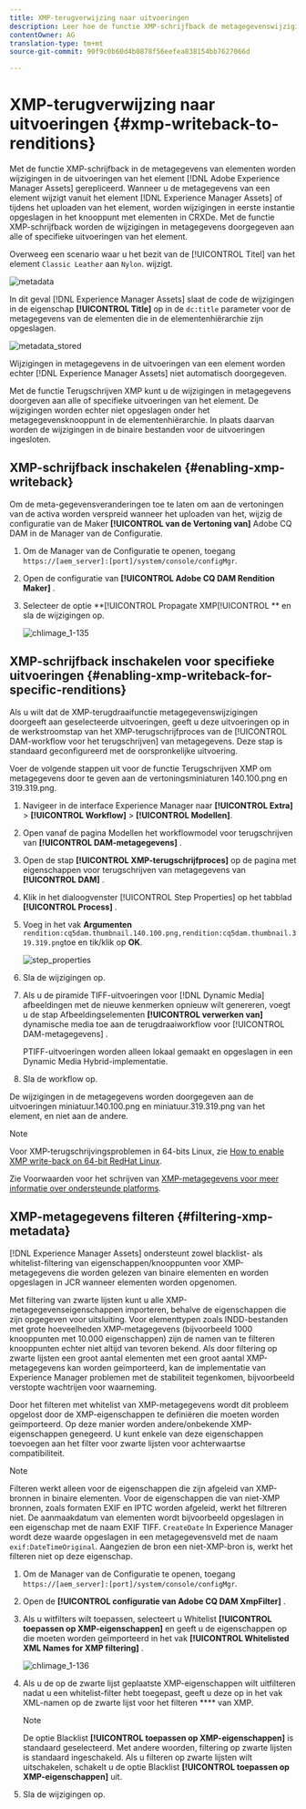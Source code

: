 ```yaml
---
title: XMP-terugverwijzing naar uitvoeringen
description: Leer hoe de functie XMP-schrijfback de metagegevenswijzigingen voor een element doorgeeft aan alle of aan specifieke uitvoeringen van het element.
contentOwner: AG
translation-type: tm+mt
source-git-commit: 90f9c0b60d4b0878f56eefea838154bb7627066d

---
```



# XMP-terugverwijzing naar uitvoeringen {#xmp-writeback-to-renditions}

Met de functie XMP-schrijfback in de metagegevens van elementen worden wijzigingen in de uitvoeringen van het element [!DNL Adobe Experience Manager Assets] gerepliceerd. Wanneer u de metagegevens van een element wijzigt vanuit het element [!DNL Experience Manager Assets] of tijdens het uploaden van het element, worden wijzigingen in eerste instantie opgeslagen in het knooppunt met elementen in CRXDe. Met de functie XMP-schrijfback worden de wijzigingen in metagegevens doorgegeven aan alle of specifieke uitvoeringen van het element.

Overweeg een scenario waar u het bezit van de [!UICONTROL Titel] van het element `Classic Leather` aan `Nylon`. wijzigt.

![metadata](assets/metadata.png)

In dit geval [!DNL Experience Manager Assets] slaat de code de wijzigingen in de eigenschap **[!UICONTROL Title]** op in de `dc:title` parameter voor de metagegevens van de elementen die in de elementenhiërarchie zijn opgeslagen.

![metadata_stored](assets/metadata_stored.png)

Wijzigingen in metagegevens in de uitvoeringen van een element worden echter [!DNL Experience Manager Assets] niet automatisch doorgegeven.

Met de functie Terugschrijven XMP kunt u de wijzigingen in metagegevens doorgeven aan alle of specifieke uitvoeringen van het element. De wijzigingen worden echter niet opgeslagen onder het metagegevensknooppunt in de elementenhiërarchie. In plaats daarvan worden de wijzigingen in de binaire bestanden voor de uitvoeringen ingesloten.

## XMP-schrijfback inschakelen {#enabling-xmp-writeback}

Om de meta-gegevensveranderingen toe te laten om aan de vertoningen van de activa worden verspreid wanneer het uploaden van het, wijzig de configuratie van de Maker **[!UICONTROL van de Vertoning van]** Adobe CQ DAM in de Manager van de Configuratie.

1. Om de Manager van de Configuratie te openen, toegang `https://[aem_server]:[port]/system/console/configMgr`.
1. Open de configuratie van **[!UICONTROL Adobe CQ DAM Rendition Maker]** .
1. Selecteer de optie **[!UICONTROL Propagate XMP[!UICONTROL ** en sla de wijzigingen op.

   ![chlimage_1-135](assets/chlimage_1-346.png)

## XMP-schrijfback inschakelen voor specifieke uitvoeringen {#enabling-xmp-writeback-for-specific-renditions}

Als u wilt dat de XMP-terugdraaifunctie metagegevenswijzigingen doorgeeft aan geselecteerde uitvoeringen, geeft u deze uitvoeringen op in de werkstroomstap van het XMP-terugschrijfproces van de [!UICONTROL DAM-workflow voor het terugschrijven] van metagegevens. Deze stap is standaard geconfigureerd met de oorspronkelijke uitvoering.

Voer de volgende stappen uit voor de functie Terugschrijven XMP om metagegevens door te geven aan de vertoningsminiaturen 140.100.png en 319.319.png.

1. Navigeer in de interface Experience Manager naar **[!UICONTROL Extra]** > **[!UICONTROL Workflow]** > **[!UICONTROL Modellen]**.
1. Open vanaf de pagina Modellen het workflowmodel voor terugschrijven van **[!UICONTROL DAM-metagegevens]** .
1. Open de stap **[!UICONTROL XMP-terugschrijfproces]** op de pagina met eigenschappen voor terugschrijven van metagegevens van **[!UICONTROL DAM]** .
1. Klik in het dialoogvenster [!UICONTROL Step Properties] op het tabblad **[!UICONTROL Process]** .
1. Voeg in het vak **Argumenten** `rendition:cq5dam.thumbnail.140.100.png,rendition:cq5dam.thumbnail.319.319.png`toe en tik/klik op **OK**.

   ![step_properties](assets/step_properties.png)

1. Sla de wijzigingen op.
1. Als u de piramide TIFF-uitvoeringen voor [!DNL Dynamic Media] afbeeldingen met de nieuwe kenmerken opnieuw wilt genereren, voegt u de stap Afbeeldingselementen **[!UICONTROL verwerken van]** dynamische media toe aan de terugdraaiworkflow voor [!UICONTROL DAM-metagegevens] .

   PTIFF-uitvoeringen worden alleen lokaal gemaakt en opgeslagen in een Dynamic Media Hybrid-implementatie.

1. Sla de workflow op.

De wijzigingen in de metagegevens worden doorgegeven aan de uitvoeringen miniatuur.140.100.png en miniatuur.319.319.png van het element, en niet aan de andere.

>[!NOTE]
>
>Voor XMP-terugschrijvingsproblemen in 64-bits Linux, zie [How to enable XMP write-back on 64-bit RedHat Linux](https://helpx.adobe.com/experience-manager/kb/enable-xmp-write-back-64-bit-redhat.html).
>
>Zie Voorwaarden voor het schrijven van [XMP-metagegevens voor meer informatie over ondersteunde platforms](/help/sites-deploying/technical-requirements.md#requirements-for-aem-assets-xmp-metadata-write-back).

## XMP-metagegevens filteren {#filtering-xmp-metadata}

[!DNL Experience Manager Assets] ondersteunt zowel blacklist- als whitelist-filtering van eigenschappen/knooppunten voor XMP-metagegevens die worden gelezen van binaire elementen en worden opgeslagen in JCR wanneer elementen worden opgenomen.

Met filtering van zwarte lijsten kunt u alle XMP-metagegevenseigenschappen importeren, behalve de eigenschappen die zijn opgegeven voor uitsluiting. Voor elementtypen zoals INDD-bestanden met grote hoeveelheden XMP-metagegevens (bijvoorbeeld 1000 knooppunten met 10.000 eigenschappen) zijn de namen van te filteren knooppunten echter niet altijd van tevoren bekend. Als door filtering op zwarte lijsten een groot aantal elementen met een groot aantal XMP-metagegevens kan worden geïmporteerd, kan de implementatie van Experience Manager problemen met de stabiliteit tegenkomen, bijvoorbeeld verstopte wachtrijen voor waarneming.

Door het filteren met whitelist van XMP-metagegevens wordt dit probleem opgelost door de XMP-eigenschappen te definiëren die moeten worden geïmporteerd. Op deze manier worden andere/onbekende XMP-eigenschappen genegeerd. U kunt enkele van deze eigenschappen toevoegen aan het filter voor zwarte lijsten voor achterwaartse compatibiliteit.

>[!NOTE]
>
>Filteren werkt alleen voor de eigenschappen die zijn afgeleid van XMP-bronnen in binaire elementen. Voor de eigenschappen die van niet-XMP bronnen, zoals formaten EXIF en IPTC worden afgeleid, werkt het filtreren niet. De aanmaakdatum van elementen wordt bijvoorbeeld opgeslagen in een eigenschap met de naam EXIF TIFF. `CreateDate` In Experience Manager wordt deze waarde opgeslagen in een metagegevensveld met de naam `exif:DateTimeOriginal`. Aangezien de bron een niet-XMP-bron is, werkt het filteren niet op deze eigenschap.

1. Om de Manager van de Configuratie te openen, toegang `https://[aem_server]:[port]/system/console/configMgr`.
1. Open de **[!UICONTROL configuratie van Adobe CQ DAM XmpFilter]** .
1. Als u witfilters wilt toepassen, selecteert u Whitelist **[!UICONTROL toepassen op XMP-eigenschappen]** en geeft u de eigenschappen op die moeten worden geïmporteerd in het vak **[!UICONTROL Whitelisted XML Names for XMP filtering]** .

   ![chlimage_1-136](assets/chlimage_1-347.png)

1. Als u de op de zwarte lijst geplaatste XMP-eigenschappen wilt uitfilteren nadat u een whitelist-filter hebt toegepast, geeft u deze op in het vak XML-namen op de zwarte lijst voor het filteren **** van XMP.

   >[!NOTE]
   >
   >De optie Blacklist **[!UICONTROL toepassen op XMP-eigenschappen]** is standaard geselecteerd. Met andere woorden, filtering op zwarte lijsten is standaard ingeschakeld. Als u filteren op zwarte lijsten wilt uitschakelen, schakelt u de optie Blacklist **[!UICONTROL toepassen op XMP-eigenschappen]** uit.

1. Sla de wijzigingen op.
